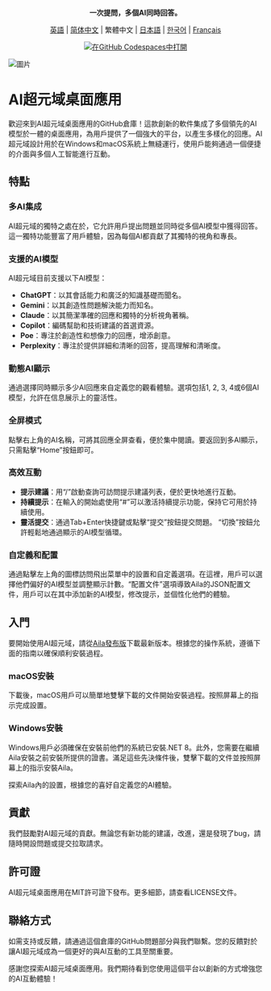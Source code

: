 <div align="center">
  <p><strong>一次提問，多個AI同時回答。
</strong></p>

 [英語](README.md) | [简体中文](README_ZH-CN.md) | 繁體中文 | [日本語](README_JA-JP.md) | [한국어](README_KO-KR.md) | [Français](README_FR-FR.md)

[![在GitHub Codespaces中打開](https://github.com/codespaces/badge.svg)](https://github.com/win4r/AISuperDomain/releases)

</div>

![圖片](https://github.com/win4r/AISuperDomain/assets/42172631/2115997d-8b00-4767-bf79-103b4e53abc3)


# AI超元域桌面應用

歡迎來到AI超元域桌面應用的GitHub倉庫！這款創新的軟件集成了多個領先的AI模型於一體的桌面應用，為用戶提供了一個強大的平台，以產生多樣化的回應。AI超元域設計用於在Windows和macOS系統上無縫運行，使用戶能夠通過一個便捷的介面與多個人工智能進行互動。

## 特點

### 多AI集成
AI超元域的獨特之處在於，它允許用戶提出問題並同時從多個AI模型中獲得回答。這一獨特功能豐富了用戶體驗，因為每個AI都貢獻了其獨特的視角和專長。

### 支援的AI模型
AI超元域目前支援以下AI模型：
- **ChatGPT**：以其會話能力和廣泛的知識基礎而聞名。
- **Gemini**：以其創造性問題解決能力而知名。
- **Claude**：以其簡潔準確的回應和獨特的分析視角著稱。
- **Copilot**：編碼幫助和技術建議的首選資源。
- **Poe**：專注於創造性和想像力的回應，增添創意。
- **Perplexity**：專注於提供詳細和清晰的回答，提高理解和清晰度。

### 動態AI顯示
通過選擇同時顯示多少AI回應來自定義您的觀看體驗。選項包括1, 2, 3, 4或6個AI模型，允許在信息展示上的靈活性。

### 全屏模式
點擊右上角的AI名稱，可將其回應全屏查看，便於集中閱讀。要返回到多AI顯示，只需點擊“Home”按鈕即可。

### 高效互動
- **提示建議**：用“/”啟動查詢可訪問提示建議列表，便於更快地進行互動。
- **持續提示**：在輸入的開始處使用“#”可以激活持續提示功能，保持它可用於持續使用。
- **靈活提交**：通過Tab+Enter快捷鍵或點擊“提交”按鈕提交問題。 “切換”按鈕允許輕鬆地通過顯示的AI模型循環。

### 自定義和配置
通過點擊左上角的圖標訪問飛出菜單中的設置和自定義選項。在這裡，用戶可以選擇他們偏好的AI模型並調整顯示計數。“配置文件”選項導致Aila的JSON配置文件，用戶可以在其中添加新的AI模型，修改提示，並個性化他們的體驗。

## 入門

要開始使用AI超元域，請從[Aila發布版](https://github.com/win4r/AISuperDomain/releases)下載最新版本。根據您的操作系統，遵循下面的指南以確保順利安裝過程。

### macOS安裝
下載後，macOS用戶可以簡單地雙擊下載的文件開始安裝過程。按照屏幕上的指示完成設置。

### Windows安裝
Windows用戶必須確保在安裝前他們的系統已安裝.NET 8。此外，您需要在繼續Aila安裝之前安裝所提供的證書。滿足這些先決條件後，雙擊下載的文件並按照屏幕上的指示安裝Aila。

探索Aila內的設置，根據您的喜好自定義您的AI體驗。

## 貢獻

我們鼓勵對AI超元域的貢獻。無論您有新功能的建議，改進，還是發現了bug，請隨時開設問題或提交拉取請求。

## 許可證

AI超元域桌面應用在MIT許可證下發布。更多細節，請查看LICENSE文件。

## 聯絡方式

如需支持或反饋，請通過這個倉庫的GitHub問題部分與我們聯繫。您的反饋對於讓AI超元域成為一個更好的與AI互動的工具至關重要。

感謝您探索AI超元域桌面應用。我們期待看到您使用這個平台以創新的方式增強您的AI互動體驗！
